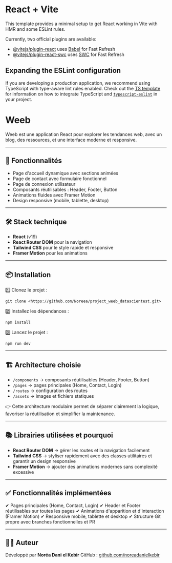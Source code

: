 # React + Vite

This template provides a minimal setup to get React working in Vite with HMR and some ESLint rules.

Currently, two official plugins are available:

- [@vitejs/plugin-react](https://github.com/vitejs/vite-plugin-react/blob/main/packages/plugin-react) uses [Babel](https://babeljs.io/) for Fast Refresh
- [@vitejs/plugin-react-swc](https://github.com/vitejs/vite-plugin-react/blob/main/packages/plugin-react-swc) uses [SWC](https://swc.rs/) for Fast Refresh

## Expanding the ESLint configuration

If you are developing a production application, we recommend using TypeScript with type-aware lint rules enabled. Check out the [TS template](https://github.com/vitejs/vite/tree/main/packages/create-vite/template-react-ts) for information on how to integrate TypeScript and [`typescript-eslint`](https://typescript-eslint.io) in your project.

# Weeb

Weeb est une application React pour explorer les tendances web, avec un blog, des ressources, et une interface moderne et responsive.

---

## 🚀 Fonctionnalités

* Page d'accueil dynamique avec sections animées
* Page de contact avec formulaire fonctionnel
* Page de connexion utilisateur
* Composants réutilisables : Header, Footer, Button
* Animations fluides avec Framer Motion
* Design responsive (mobile, tablette, desktop)

---

## 🛠 Stack technique

* **React** (v19)
* **React Router DOM** pour la navigation
* **Tailwind CSS** pour le style rapide et responsive
* **Framer Motion** pour les animations

---

## 📦 Installation

1️⃣ Clonez le projet :

```
git clone <https://github.com/Noreea/project_weeb_datascientest.git>
```

2️⃣ Installez les dépendances :

```
npm install
```

3️⃣ Lancez le projet :

```
npm run dev
```

---

## 🏗 Architecture choisie

* `/components` → composants réutilisables (Header, Footer, Button)
* `/pages` → pages principales (Home, Contact, Login)
* `/routes` → configuration des routes
* `/assets` → images et fichiers statiques

👉 Cette architecture modulaire permet de séparer clairement la logique, favoriser la réutilisation et simplifier la maintenance.

---

## 📚 Librairies utilisées et pourquoi

* **React Router DOM** → gérer les routes et la navigation facilement
* **Tailwind CSS** → styliser rapidement avec des classes utilitaires et garantir un design responsive
* **Framer Motion** → ajouter des animations modernes sans complexité excessive

---

## ✅ Fonctionnalités implémentées

✔ Pages principales (Home, Contact, Login)
✔ Header et Footer réutilisables sur toutes les pages
✔ Animations d'apparition et d'interaction (Framer Motion)
✔ Responsive mobile, tablette et desktop
✔ Structure Git propre avec branches fonctionnelles et PR

---

## 👩‍💻 Auteur

Développé par **Noréa Dani el Kebir**
GitHub : [github.com/noreadanielkebir](https://github.com/noreadanielkebir)
